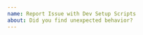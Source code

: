 ```yaml
---
name: Report Issue with Dev Setup Scripts
about: Did you find unexpected behavior?
---
```


<!-- INSERT ACTUAL TEMPLATE HERE -->
